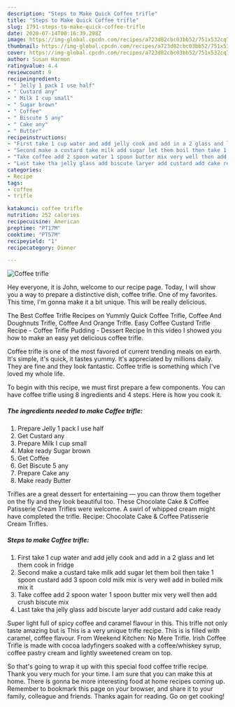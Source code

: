 ```yaml
---
description: "Steps to Make Quick Coffee trifle"
title: "Steps to Make Quick Coffee trifle"
slug: 1791-steps-to-make-quick-coffee-trifle
date: 2020-07-14T00:16:39.298Z
image: https://img-global.cpcdn.com/recipes/a723d82cbc03bb52/751x532cq70/coffee-trifle-recipe-main-photo.jpg
thumbnail: https://img-global.cpcdn.com/recipes/a723d82cbc03bb52/751x532cq70/coffee-trifle-recipe-main-photo.jpg
cover: https://img-global.cpcdn.com/recipes/a723d82cbc03bb52/751x532cq70/coffee-trifle-recipe-main-photo.jpg
author: Susan Harmon
ratingvalue: 4.4
reviewcount: 9
recipeingredient:
- " Jelly 1 pack I use half"
- " Custard any"
- " Milk I cup small"
- " Sugar brown"
- " Coffee"
- " Biscute 5 any"
- " Cake any"
- " Butter"
recipeinstructions:
- "First take 1 cup water and add jelly cook and add in a 2 glass and let them cook in fridge"
- "Second make a custard take milk add sugar let them boil then take 1 spoon custard add 3 spoon cold milk mix is very well add in boiled milk mix it"
- "Take coffee add 2 spoon water 1 spoon butter mix very well then add crush biscute mix"
- "Last take tha jelly glass add biscute laryer add custard add cake ready"
categories:
- Recipe
tags:
- coffee
- trifle

katakunci: coffee trifle 
nutrition: 252 calories
recipecuisine: American
preptime: "PT17M"
cooktime: "PT57M"
recipeyield: "1"
recipecategory: Dinner

---
```



![Coffee trifle](https://img-global.cpcdn.com/recipes/a723d82cbc03bb52/751x532cq70/coffee-trifle-recipe-main-photo.jpg)

Hey everyone, it is John, welcome to our recipe page. Today, I will show you a way to prepare a distinctive dish, coffee trifle. One of my favorites. This time, I'm gonna make it a bit unique. This will be really delicious.

The Best Coffee Trifle Recipes on Yummly Quick Coffee Trifle, Coffee And Doughnuts Trifle, Coffee And Orange Trifle. Easy Coffee Custard Trifle Recipe - Coffee Trifle Pudding - Dessert Recipe In this video I showed you how to make an easy yet delicious coffee trifle.

Coffee trifle is one of the most favored of current trending meals on earth. It's simple, it's quick, it tastes yummy. It's appreciated by millions daily. They are fine and they look fantastic. Coffee trifle is something which I've loved my whole life.


To begin with this recipe, we must first prepare a few components. You can have coffee trifle using 8 ingredients and 4 steps. Here is how you cook it.

<!--inarticleads1-->

##### The ingredients needed to make Coffee trifle:

1. Prepare  Jelly 1 pack I use half
1. Get  Custard any
1. Prepare  Milk I cup small
1. Make ready  Sugar brown
1. Get  Coffee
1. Get  Biscute 5 any
1. Prepare  Cake any
1. Make ready  Butter


Trifles are a great dessert for entertaining — you can throw them together on the fly and they look beautiful too. These Chocolate Cake &amp; Coffee Patisserie Cream Trifles were welcome. A swirl of whipped cream might have completed the trifle. Recipe: Chocolate Cake &amp; Coffee Patisserie Cream Trifles. 

<!--inarticleads2-->

##### Steps to make Coffee trifle:

1. First take 1 cup water and add jelly cook and add in a 2 glass and let them cook in fridge
1. Second make a custard take milk add sugar let them boil then take 1 spoon custard add 3 spoon cold milk mix is very well add in boiled milk mix it
1. Take coffee add 2 spoon water 1 spoon butter mix very well then add crush biscute mix
1. Last take tha jelly glass add biscute laryer add custard add cake ready


Super light full of spicy coffee and caramel flavour in this. This trifle not only taste amazing but is This is a very unique trifle recipe. This is is filled with caramel, coffee flavour. From Weekend Kitchen: No Mere Trifle. Irish Coffee Trifle is made with cocoa ladyfingers soaked with a coffee/whiskey syrup, coffee pastry cream and lightly sweetened cream on top. 

So that's going to wrap it up with this special food coffee trifle recipe. Thank you very much for your time. I am sure that you can make this at home. There is gonna be more interesting food at home recipes coming up. Remember to bookmark this page on your browser, and share it to your family, colleague and friends. Thanks again for reading. Go on get cooking!
